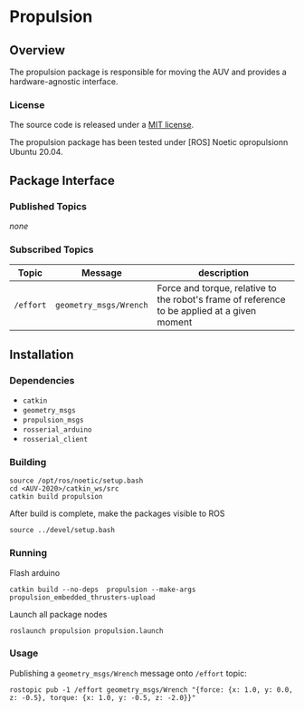 # Propulsion


## Overview


The propulsion package is responsible for moving the AUV and provides a hardware-agnostic interface.

### License

The source code is released under a [MIT license](../../../LICENSE).

The propulsion package has been tested under [ROS] Noetic opropulsionn Ubuntu 20.04.


## Package Interface

### Published Topics

*none*

### Subscribed Topics

| Topic | Message | description |
| ------ | ------- | ---------- |
| `/effort` | `geometry_msgs/Wrench` | Force and torque, relative to the robot's frame of reference to be applied at a given moment |


## Installation

### Dependencies

- `catkin`
- `geometry_msgs`
- `propulsion_msgs`
- `rosserial_arduino`
- `rosserial_client`

### Building

	source /opt/ros/noetic/setup.bash
	cd <AUV-2020>/catkin_ws/src
	catkin build propulsion

After build is complete, make the packages visible to ROS

	source ../devel/setup.bash

### Running

Flash arduino

	catkin build --no-deps  propulsion --make-args propulsion_embedded_thrusters-upload

Launch all package nodes

	roslaunch propulsion propulsion.launch
	
### Usage

Publishing a `geometry_msgs/Wrench` message onto `/effort` topic:

	
	rostopic pub -1 /effort geometry_msgs/Wrench "{force: {x: 1.0, y: 0.0, z: -0.5}, torque: {x: 1.0, y: -0.5, z: -2.0}}"
